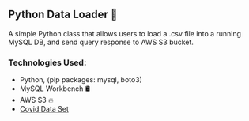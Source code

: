 ## Python Data Loader 🐍

A simple Python class that allows users to load a .csv file into a running MySQL DB, and send query response to AWS S3 bucket.

### Technologies Used:

- Python, (pip packages: mysql, boto3)
- MySQL Workbench 🛢
- AWS S3 🔥
- [Covid Data Set](https://ourworldindata.org/coronavirus-source-data)
